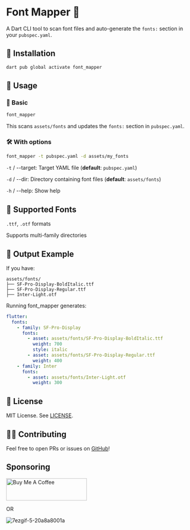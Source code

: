# Font Mapper 🧩

A Dart CLI tool to scan font files and auto-generate the `fonts:` section in your `pubspec.yaml`.

## 🔧 Installation

```sh
dart pub global activate font_mapper
```

## 🚀 Usage

### 🔧 Basic
```sh
font_mapper
```
This scans `assets/fonts` and updates the `fonts:` section in `pubspec.yaml`.

### 🛠 With options

```sh
font_mapper -t pubspec.yaml -d assets/my_fonts
```

`-t` / --target: Target YAML file (**default**: `pubspec.yaml`)

`-d` / --dir: Directory containing font files (**default**: `assets/fonts`)

`-h` / --help: Show help


## 📂 Supported Fonts
`.ttf`, `.otf` formats

Supports multi-family directories

## 📄 Output Example

If you have:

```text
assets/fonts/
├── SF-Pro-Display-BoldItalic.ttf
├── SF-Pro-Display-Regular.ttf
├── Inter-Light.otf

```

Running font_mapper generates:

```yaml
flutter:
  fonts:
    - family: SF-Pro-Display
      fonts:
        - asset: assets/fonts/SF-Pro-Display-BoldItalic.ttf
          weight: 700
          style: italic
        - asset: assets/fonts/SF-Pro-Display-Regular.ttf
          weight: 400
    - family: Inter
      fonts:
        - asset: assets/fonts/Inter-Light.otf
          weight: 300
```
## 🔐 License
MIT License. See [LICENSE](https://github.com/congthanhng/font_mapper/blob/main/LICENSE).

## 🧑‍💻 Contributing
Feel free to open PRs or issues on [GitHub](https://github.com/congthanhng/font_mapper)!

## Sponsoring

<a href="https://www.buymeacoffee.com/congthanhng" target="_blank"><img src="https://cdn.buymeacoffee.com/buttons/v2/default-yellow.png" alt="Buy Me A Coffee" style="height: 60px !important;width: 217px !important;" ></a>

OR

![7ezgif-5-20a8a8001a](https://user-images.githubusercontent.com/15138747/207929534-6ca20aea-62ae-405a-81a4-0f0139f69467.png)